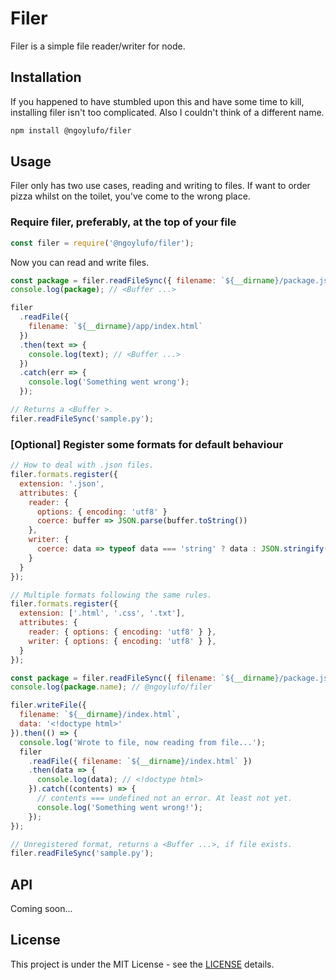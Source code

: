 # Filer

Filer is a simple file reader/writer for node.

## Installation

If you happened to have stumbled upon this and have some time to kill, installing filer isn't too complicated. Also I couldn't think of a different name.

```sh
npm install @ngoylufo/filer
```

## Usage

Filer only has two use cases, reading and writing to files. If want to order pizza whilst on the toilet, you've come to the wrong place.

### Require filer, preferably, at the top of your file

```js
const filer = require('@ngoylufo/filer');
```

Now you can read and write files.

```js
const package = filer.readFileSync({ filename: `${__dirname}/package.json` });
console.log(package); // <Buffer ...>

filer
  .readFile({
    filename: `${__dirname}/app/index.html`
  })
  .then(text => {
    console.log(text); // <Buffer ...>
  })
  .catch(err => {
    console.log('Something went wrong');
  });

// Returns a <Buffer >.
filer.readFileSync('sample.py');
```

### [Optional] Register some formats for default behaviour

```js
// How to deal with .json files.
filer.formats.register({
  extension: '.json',
  attributes: {
    reader: {
      options: { encoding: 'utf8' }
      coerce: buffer => JSON.parse(buffer.toString())
    },
    writer: {
      coerce: data => typeof data === 'string' ? data : JSON.stringify(data)
    }
  }
});

// Multiple formats following the same rules.
filer.formats.register({
  extension: ['.html', '.css', '.txt'],
  attributes: {
    reader: { options: { encoding: 'utf8' } },
    writer: { options: { encoding: 'utf8' } },
  }
});

const package = filer.readFileSync({ filename: `${__dirname}/package.json` });
console.log(package.name); // @ngoylufo/filer

filer.writeFile({
  filename: `${__dirname}/index.html`,
  data: '<!doctype html>'
}).then(() => {
  console.log('Wrote to file, now reading from file...');
  filer
    .readFile({ filename: `${__dirname}/index.html` })
    .then(data => {
      console.log(data); // <!doctype html>
    }).catch((contents) => {
      // contents === undefined not an error. At least not yet.
      console.log('Something went wrong!');
    });
});

// Unregistered format, returns a <Buffer ...>, if file exists.
filer.readFileSync('sample.py');
```

## API

Coming soon...

## License

This project is under the MIT License - see the [LICENSE](LICENSE) details.
